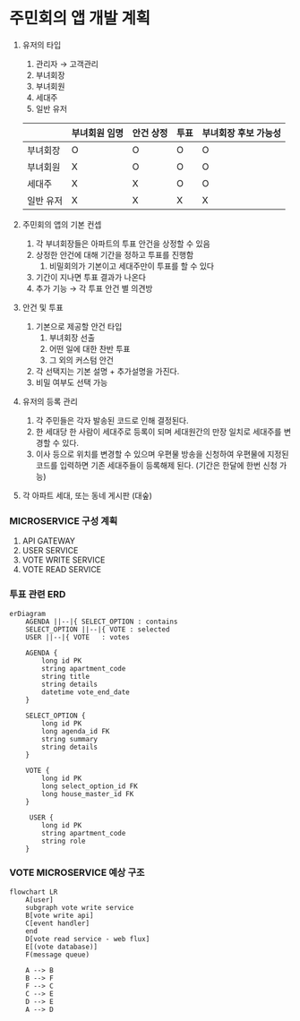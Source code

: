# 주민회의 앱 개발 계획

1. 유저의 타입
    1. 관리자 → 고객관리
    2. 부녀회장
    3. 부녀회원
    4. 세대주
    5. 일반 유저

   |  | 부녀회원 임명 | 안건 상정 | 투표 | 부녀회장 후보 가능성 |
   | --- | --- | --- | --- | --- |
   | 부녀회장  | O | O | O | O |
   | 부녀회원  | X | O | O | O |
   | 세대주   | X | X | O | O |
   | 일반 유저 | X | X | X | X |
2. 주민회의 앱의 기본 컨셉
    1. 각 부녀회장들은 아파트의 투표 안건을 상정할 수 있음
    2. 상정한 안건에 대해 기간을 정하고 투표를 진행함
        1. 비밀회의가 기본이고 세대주만이 투표를 할 수 있다
    3. 기간이 지나면 투표 결과가 나온다
    4. 추가 기능 → 각 투표 안건 별 의견방
3. 안건 및 투표
    1. 기본으로 제공할 안건 타입
        1. 부녀회장 선출
        2. 어떤 일에 대한 찬반 투표
        3. 그 외의 커스텀 안건
    2. 각 선택지는 기본 설명 + 추가설명을 가진다.
    3. 비밀 여부도 선택 가능
4. 유저의 등록 관리
    1. 각 주민들은 각자 발송된 코드로 인해 결정된다.
    2. 한 세대당 한 사람이 세대주로 등록이 되며 세대원간의 만장 일치로 세대주를 변경할 수 있다.
    3. 이사 등으로 위치를 변경할 수 있으며 우편물 방송을 신청하여 우편물에 지정된 코드를 입력하면 기존 세대주들이 등록해제 된다. (기간은 한달에 한번 신청 가능)
5. 각 아파트 세대, 또는 동네 게시판 (대숲)

### MICROSERVICE 구성 계획
1. API GATEWAY
2. USER SERVICE
3. VOTE WRITE SERVICE
4. VOTE READ SERVICE

### 투표 관련 ERD
```mermaid
erDiagram
    AGENDA ||--|{ SELECT_OPTION : contains
    SELECT_OPTION ||--|{ VOTE : selected
    USER ||--|{ VOTE   : votes

    AGENDA {
        long id PK
        string apartment_code
        string title
        string details
        datetime vote_end_date
    }

    SELECT_OPTION {
        long id PK
        long agenda_id FK
        string summary
        string details
    }

    VOTE {
        long id PK
        long select_option_id FK
        long house_master_id FK
    }

     USER {
        long id PK
        string apartment_code
        string role
    }
```

### VOTE MICROSERVICE 예상 구조
``` mermaid
flowchart LR
    A[user]
    subgraph vote write service
    B[vote write api]    
    C[event handler]
    end
    D[vote read service - web flux]
    E[(vote database)]
    F(message queue)

    A --> B
    B --> F
    F --> C
    C --> E
    D --> E
    A --> D
```

